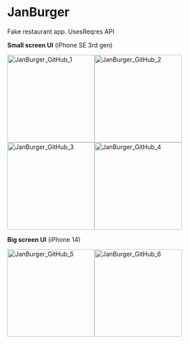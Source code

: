 # JanBurger
Fake restaurant app. UsesReqres API

**Small screen UI** (iPhone SE 3rd gen)

<img width="200" alt="JanBurger_GitHub_1" src="https://user-images.githubusercontent.com/111381938/226991819-89dee1c3-dcb4-4f44-9577-cb485829a1f8.png"><img width="200" alt="JanBurger_GitHub_2" src="https://user-images.githubusercontent.com/111381938/226991815-1bf2d276-311b-4d6c-9e4c-8519f27984fc.png"><img width="200" alt="JanBurger_GitHub_3" src="https://user-images.githubusercontent.com/111381938/226991809-bb237a85-167c-4287-a8ba-18d17dd4e0f1.png"><img width="200" alt="JanBurger_GitHub_4" src="https://user-images.githubusercontent.com/111381938/226991807-18c61199-7449-46b9-a4aa-e691629c632e.png">

**Big screen UI** (iPhone 14)

<img width="200" alt="JanBurger_GitHub_5" src="https://user-images.githubusercontent.com/111381938/226992051-f3d21d78-97ef-45ca-9c29-10bcf3f13ffb.png"><img width="200" alt="JanBurger_GitHub_6" src="https://user-images.githubusercontent.com/111381938/226992063-88b8696d-dd33-4843-9722-d67ea823ae76.png">
